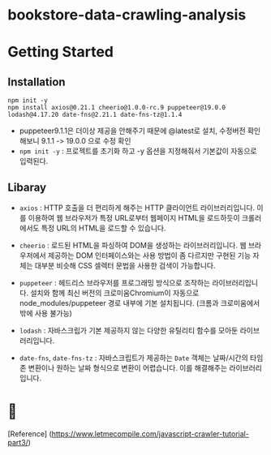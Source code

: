 # bookstore-data-crawling-analysis
# Getting Started

## Installation

```
npm init -y
npm install axios@0.21.1 cheerio@1.0.0-rc.9 puppeteer@19.0.0 lodash@4.17.20 date-fns@2.21.1 date-fns-tz@1.1.4
```

- puppeteer9.1.1은 더이상 제공을 안해주기 때문에 @latest로 설치, 수정버전 확인해보니 9.1.1 -> 19.0.0 으로 수정 확인
- `npm init -y` : 프로젝트를 초기화 하고 -y 옵션을 지정해줘서 기본값이 자동으로 입력된다.

## Libaray

- `axios` : HTTP 호출을 더 편리하게 해주는 HTTP 클라이언트 라이브러리입니다. 이를 이용하여 웹 브라우저가 특정 URL로부터 웹페이지 HTML을 로드하듯이 크롤러에서도 특정 URL의 HTML을 로드할 수 있습니다.

- `cheerio` : 로드된 HTML을 파싱하여 DOM을 생성하는 라이브러리입니다. 웹 브라우저에서 제공하는 DOM 인터페이스와는 사용 방법이 좀 다르지만 구현된 기능 자체는 대부분 비슷해 CSS 셀렉터 문법을 사용한 검색이 가능합니다.

- `puppeteer` : 헤드리스 브라우저를 프로그래밍 방식으로 조작하는 라이브러리입니다. 설치와 함께 최신 버전의 크로미움Chromium이 자동으로 node_modules/puppeteer 경로 내부에 기본 설치됩니다. (크롬과 크로미움에서밖에 사용 불가능)

- `lodash` : 자바스크립가 기본 제공하지 않는 다양한 유틸리티 함수를 모아둔 라이브러리입니다.

- `date-fns`, `date-fns-tz` : 자바스크립트가 제공하는 `Date` 객체는 날짜/시간의 타임존 변환이나 원하는 날짜 형식으로 변환이 어렵습니다. 이를 해결해주는 라이브러리입니다.


# 📝

[Reference] (https://www.letmecompile.com/javascript-crawler-tutorial-part3/)
